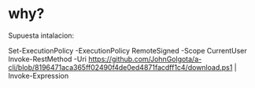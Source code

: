# why?

Supuesta intalacion:


 Set-ExecutionPolicy -ExecutionPolicy RemoteSigned -Scope CurrentUser
 Invoke-RestMethod -Uri https://github.com/JohnGolgota/a-cli/blob/8196471aca365ff02490f4de0ed4871facdff1c4/download.ps1 | Invoke-Expression
